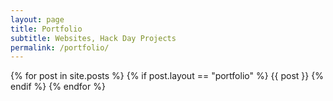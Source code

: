 ```yaml
---
layout: page
title: Portfolio
subtitle: Websites, Hack Day Projects
permalink: /portfolio/
---
```


<div class="portfolio-page wrapper">

  {% for post in site.posts %}
    {% if post.layout == "portfolio" %}
      {{ post }}
    {% endif %}
  {% endfor %}

</div>
